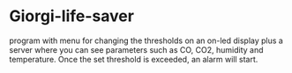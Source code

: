 # Giorgi-life-saver
 program with menu for changing the thresholds on an on-led display plus a server where you can see parameters such as CO, CO2, humidity and temperature. Once the set threshold is exceeded, an alarm will start.
